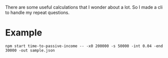 There are some useful calculations that I wonder about a lot. So I made a cli to handle my repeat questions.

# Example

```pwsh
npm start time-to-passive-income -- -x0 200000 -s 50000 -int 0.04 -end 30000 -out sample.json
```
